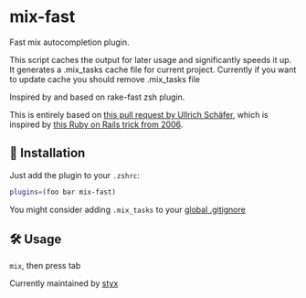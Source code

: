 # mix-fast

Fast mix autocompletion plugin.

This script caches the output for later usage and significantly speeds it up. It
generates a .mix_tasks cache file for current project. Currently if you want to
update cache you should remove .mix_tasks file

Inspired by and based on rake-fast zsh plugin.

This is entirely based on
[this pull request by Ullrich Schäfer](https://github.com/robb/.dotfiles/pull/10/),
which is inspired by
[this Ruby on Rails trick from 2006](https://weblog.rubyonrails.org/2006/3/9/fast-rake-task-completion-for-zsh/).

## 🚀 Installation

Just add the plugin to your `.zshrc`:

```bash
plugins=(foo bar mix-fast)
```

You might consider adding `.mix_tasks` to your
[global .gitignore](https://help.github.com/articles/ignoring-files#global-gitignore)

## 🛠️ Usage

`mix`, then press tab

Currently maintained by [styx](https://github.com/styx/)
